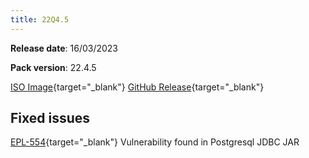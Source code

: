 ```yaml
---
title: 22Q4.5
---
```

**Release date**: 16/03/2023

**Pack version**: 22.4.5

[ISO Image](https://etendo-appliances.s3.eu-west-1.amazonaws.com/etendo/22/22Q4.5/etendo-22Q4-5.iso){target="\_blank"}
[GitHub Release](https://github.com/etendosoftware/etendo_core/releases/tag/22.4.5){target="\_blank"}

## Fixed issues

[EPL-554](https://github.com/etendosoftware/etendo_core/issues/150){target="\_blank"} Vulnerability found in Postgresql JDBC JAR

